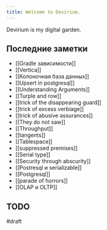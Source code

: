 ```yaml
---
title: Welcome to Devirium.
---
```


Devirium is my digital garden.

## Последние заметки
- [[Gradle зависимости]]
- [[Vertica]]
- [[Колоночная база данных]]
- [[Upsert in postgresql]]
- [[Understanding Arguments]]
- [[Turple and row]]
- [[trick of the disappearing guard]]
- [[trick of excess verbiage]]
- [[trick of abusive assurances]]
- [[They do not saw]]
- [[Throughput]]
- [[tangents]]
- [[Tablespace]]
- [[suppressed premises]]
- [[Serial type]]
- [[Security through abscurity]]
- [[Postresql и serializable]]
- [[Postgresql]]
- [[parade of horrors]]
- [[OLAP и OLTP]]

## TODO

#draft
